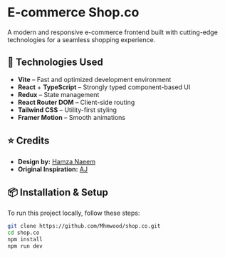 # E-commerce Shop.co  

A modern and responsive e-commerce frontend built with cutting-edge technologies for a seamless shopping experience.  

## 🚀 Technologies Used  
- **Vite** – Fast and optimized development environment  
- **React** + **TypeScript** – Strongly typed component-based UI  
- **Redux** – State management  
- **React Router DOM** – Client-side routing  
- **Tailwind CSS** – Utility-first styling  
- **Framer Motion** – Smooth animations  

## ⭐ Credits  
- **Design by:** [Hamza Naeem](https://www.figma.com/community/file/1273571982885059508)  
- **Original Inspiration:** [AJ](https://github.com/AJ1732/shop.co)  

## 📦 Installation & Setup  
To run this project locally, follow these steps:  

```bash
git clone https://github.com/Mhmwood/shop.co.git  
cd shop.co  
npm install  
npm run dev
